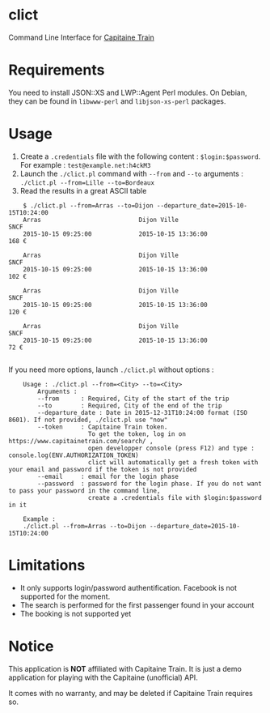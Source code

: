 # clict
Command Line Interface for [Capitaine Train](https://www.capitainetrain.com/)

# Requirements
You need to install JSON::XS and LWP::Agent Perl modules.
On Debian, they can be found in `libwww-perl` and `libjson-xs-perl` packages.

# Usage
1. Create a `.credentials` file with the following content : `$login:$password`. For example : `test@example.net:h4ckM3`
2. Launch the `./clict.pl` command with `--from` and `--to` arguments :
    `./clict.pl --from=Lille --to=Bordeaux`
3. Read the results in a great ASCII table

```
    $ ./clict.pl --from=Arras --to=Dijon --departure_date=2015-10-15T10:24:00
    Arras                           Dijon Ville                    SNCF
    2015-10-15 09:25:00             2015-10-15 13:36:00                 168 €

    Arras                           Dijon Ville                    SNCF
    2015-10-15 09:25:00             2015-10-15 13:36:00                 102 €

    Arras                           Dijon Ville                    SNCF
    2015-10-15 09:25:00             2015-10-15 13:36:00                 120 €

    Arras                           Dijon Ville                    SNCF
    2015-10-15 09:25:00             2015-10-15 13:36:00                  72 €


```

If you need more options, launch `./clict.pl` without options :

````
    Usage : ./clict.pl --from=<City> --to=<City>
        Arguments :
        --from      : Required, City of the start of the trip
        --to        : Required, City of the end of the trip
        --departure_date : Date in 2015-12-31T10:24:00 format (ISO 8601). If not provided, ./clict.pl use "now"
        --token     : Capitaine Train token.
                      To get the token, log in on https://www.capitainetrain.com/search/ ,
                      open developper console (press F12) and type : console.log(ENV.AUTHORIZATION_TOKEN)
                      clict will automatically get a fresh token with your email and password if the token is not provided
        --email     : email for the login phase
        --password  : password for the login phase. If you do not want to pass your password in the command line,
                      create a .credentials file with $login:$password in it

    Example :
    ./clict.pl --from=Arras --to=Dijon --departure_date=2015-10-15T10:24:00

````

# Limitations
- It only supports login/password authentification. Facebook is not supported for the moment.
- The search is performed for the first passenger found in your account
- The booking is not supported yet

# Notice
This application is **NOT** affiliated with Capitaine Train.
It is just a demo application for playing with the Capitaine (unofficial) API.

It comes with no warranty, and may be deleted if Capitaine Train requires so.
